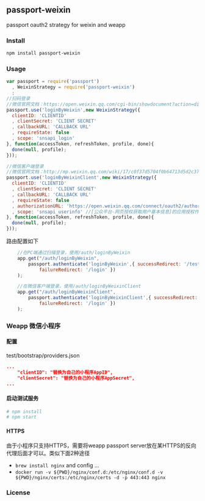 ## passport-weixin
passport oauth2 strategy for weixin and weapp

### Install

```bash
npm install passport-weixin
```

### Usage

```js
var passport = require('passport')
  , WeixinStrategy = require('passport-weixin')
  ;
//扫码登录
//微信官网文档：https://open.weixin.qq.com/cgi-bin/showdocument?action=dir_list&t=resource/res_list&verify=1&id=open1419316505&token=&lang=zh_CN
passport.use('loginByWeixin',new WeixinStrategy({
  clientID: 'CLIENTID'
  , clientSecret: 'CLIENT SECRET'
  , callbackURL: 'CALLBACK URL'
  , requireState: false
  , scope: 'snsapi_login'
}, function(accessToken, refreshToken, profile, done){
  done(null, profile);
}));

//微信客户端登录
//微信官网文档：http://mp.weixin.qq.com/wiki/17/c0f37d5704f0b64713d5d2c37b468d75.html
passport.use('loginByWeixinClient',new WeixinStrategy({
  clientID: 'CLIENTID'
  , clientSecret: 'CLIENT SECRET'
  , callbackURL: 'CALLBACK URL'
  , requireState: false
  , authorizationURL: 'https://open.weixin.qq.com/connect/oauth2/authorize' //[公众平台-网页授权获取用户基本信息]的授权URL 不同于[开放平台-网站应用微信登录]的授权URL
  , scope: 'snsapi_userinfo' //[公众平台-网页授权获取用户基本信息]的应用授权作用域 不同于[开放平台-网站应用微信登录]的授权URL
}, function(accessToken, refreshToken, profile, done){
  done(null, profile);
}));

```

路由配置如下

```js
    //在PC端通过扫描登录，使用/auth/loginByWeixin
    app.get("/auth/loginByWeixin",
        passport.authenticate('loginByWeixin',{ successRedirect: '/test/hello',
            failureRedirect: '/login' })
    );

    //在微信客户端登录，使用/auth/loginByWeixinClient
    app.get("/auth/loginByWeixinClient",
        passport.authenticate('loginByWeixinClient',{ successRedirect: '/test/hello',
            failureRedirect: '/login' })
    );
```

### Weapp 微信小程序

#### 配置
test/bootstrap/providers.json
```json
...
    "clientID": "替换为自己的小程序AppID",
    "clientSecret": "替换为自己的小程序AppSecret",
...
```

#### 启动测试服务
```bash
# npm install
# npm start
```

#### HTTPS
由于小程序只支持HTTPS，需要将weapp passport server放在某HTTPS的反向代理后面才可以。类似下面2种途径
- `brew install nginx` and config ...
- `docker run -v ${PWD}/nginx/conf.d:/etc/nginx/conf.d -v ${PWD}/nginx/certs:/etc/nginx/certs -d -p 443:443 nginx`

### License
